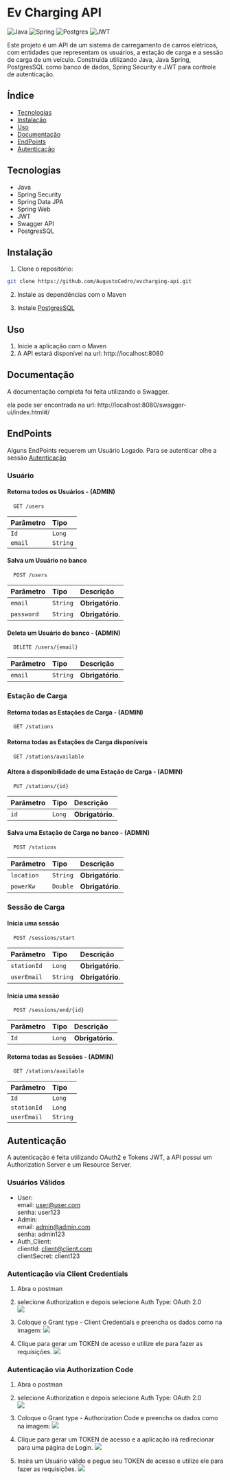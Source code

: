 
# Ev Charging API

![Java](https://img.shields.io/badge/java-%23ED8B00.svg?style=for-the-badge&logo=openjdk&logoColor=white)
![Spring](https://img.shields.io/badge/spring-%236DB33F.svg?style=for-the-badge&logo=spring&logoColor=white)
![Postgres](https://img.shields.io/badge/postgres-%23316192.svg?style=for-the-badge&logo=postgresql&logoColor=white)
![JWT](https://img.shields.io/badge/JWT-black?style=for-the-badge&logo=JSON%20web%20tokens)

Este projeto é um API de um sistema de carregamento de carros elétricos, com entidades que representam os usuários, a estação de carga e a sessão de carga de um veículo. Construída utilizando Java, Java Spring, PostgresSQL como banco de dados, Spring Security e JWT para controle de autenticação.


## Índice
- [Tecnologias](#tecnologias)
- [Instalação](#instalação)
- [Uso](#uso)
- [Documentação](#documentação)
- [EndPoints](#endpoints)
- [Autenticação](#autenticação)


## Tecnologias

- Java
- Spring Security
- Spring Data JPA
- Spring Web
- JWT
- Swagger API
- PostgresSQL
  
## Instalação

1. Clone o repositório:

```bash
git clone https://github.com/AugustoCedro/evcharging-api.git
```
2. Instale as dependências com o Maven

3. Instale [PostgresSQL](https://www.postgresql.org/)


## Uso

 1. Inicie a aplicação com o Maven
 2. A API estará disponível na url: http://localhost:8080

## Documentação

A documentação completa foi feita utilizando o Swagger.

ela pode ser encontrada na url: http://localhost:8080/swagger-ui/index.html#/


## EndPoints
Alguns EndPoints requerem um Usuário Logado. Para se autenticar olhe a sessão  [Autenticação](#autenticacao)

### Usuário

#### Retorna todos os Usuários - (ADMIN)

```
  GET /users
```
| Parâmetro   | Tipo       | 
| :---------- | :--------- | 
| `Id`      | `Long` |   
| `email`      | `String` |  

#### Salva um Usuário no banco

```
  POST /users
```
| Parâmetro   | Tipo       | Descrição       |
| :---------- | :--------- | :---------------|
| `email`     | `String` | **Obrigatório**.  |                              
| `password`   | `String` | **Obrigatório**. |

#### Deleta um Usuário do banco - (ADMIN)
```
  DELETE /users/{email}
```
| Parâmetro   | Tipo       | Descrição                                   |
| :---------- | :--------- | :------------------------------------------ |
| `email`      | `String` | **Obrigatório**. |

### Estação de Carga

#### Retorna todas as Estações de Carga - (ADMIN)
```
  GET /stations
```

#### Retorna todas as Estações de Carga disponíveis 
```
  GET /stations/available
```
#### Altera a disponibilidade de uma Estação de Carga - (ADMIN)
```
  PUT /stations/{id}
```
| Parâmetro   | Tipo       | Descrição                                   |
| :---------- | :--------- | :------------------------------------------ |
| `id`      | `Long` | **Obrigatório**. |

#### Salva uma Estação de Carga no banco - (ADMIN)
```
  POST /stations
```
| Parâmetro   | Tipo       | Descrição          |
| :---------- | :--------- | :------------------|
| `location`      | `String` | **Obrigatório**. |                              
| `powerKw`      | `Double` | **Obrigatório**. |

### Sessão de Carga

#### Inicia uma sessão 
```
  POST /sessions/start
```
| Parâmetro   | Tipo       | Descrição          |
| :---------- | :--------- | :------------------|
| `stationId`      | `Long` | **Obrigatório**. |                              
| `userEmail`      | `String` | **Obrigatório**. 

#### Inicia uma sessão 
```
  POST /sessions/end/{id}
```
| Parâmetro   | Tipo       | Descrição          |
| :---------- | :--------- | :------------------|
| `Id`      | `Long` | **Obrigatório**. |                              

#### Retorna todas as Sessões - (ADMIN)
```
  GET /stations/available
```
| Parâmetro   | Tipo       | 
| :---------- | :--------- | 
| `Id`      | `Long` | 
| `stationId`      | `Long` |      
| `userEmail`      | `String` |         


## Autenticação

A autenticação é feita utilizando OAuth2 e Tokens JWT, a API possui um Authorization Server e um Resource Server.

### Usuários Válidos
 - User:   
email: user@user.com            
senha: user123
 - Admin:   
 email: admin@admin.com  
 senha: admin123
 - Auth_Client:   
  clientId: client@client.com  
  clientSecret: client123


### Autenticação via Client Credentials
1. Abra o postman

2. selecione Authorization e depois selecione Auth Type: OAuth 2.0  
![](ReadMePrints/authorization_oauth2.png)

4. Coloque o Grant type - Client Credentials e preencha os dados como na imagem:
![](ReadMePrints/client_credentials.png)

5. Clique para gerar um TOKEN de acesso e utilize ele para fazer as requisições.
![](ReadMePrints/token_example.png)

### Autenticação via Authorization Code
1. Abra o postman
 
2. selecione Authorization e depois selecione Auth Type: OAuth 2.0    
![](ReadMePrints/authorization_oauth2.png)

3. Coloque o Grant type - Authorization Code e preencha os dados como na imagem:
![](ReadMePrints/authorization_code.png)

4. Clique para gerar um TOKEN de acesso e a aplicação irá redirecionar para uma página de Login.
![](ReadMePrints/signIn_oauth2.png)

5. Insira um Usuário válido e pegue seu TOKEN de acesso e utilize ele para fazer as requisições.
![](ReadMePrints/token_example.png)

